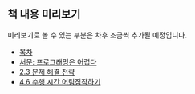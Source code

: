 ## 책 내용 미리보기

미리보기로 볼 수 있는 부분은 차후 조금씩 추가될 예정입니다. 

* [목차](toc.html)
* [서문: 프로그래밍은 어렵다](hard.html)
* [2.3 문제 해결 전략](strategies.html)
* [4.6 수행 시간 어림짐작하기](estimation.html)
